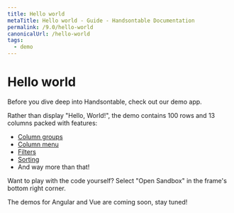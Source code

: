 ```yaml
---
title: Hello world
metaTitle: Hello world - Guide - Handsontable Documentation
permalink: /9.0/hello-world
canonicalUrl: /hello-world
tags:
  - demo
---
```


# Hello world

Before you dive deep into Handsontable, check out our demo app.

Rather than display "Hello, World!", the demo contains 100 rows and 13 columns packed with features:

- [Column groups](@/guides/columns/column-groups.md)
- [Column menu](@/guides/columns/column-menu.md)
- [Filters](@/guides/columns/column-filter.md)
- [Sorting](@/guides/rows/row-sorting.md)
- And way more than that!

Want to play with the code yourself? Select "Open Sandbox" in the frame's bottom right corner.

The demos for Angular and Vue are coming soon, stay tuned!

<HelloWorld :sandboxesIds="[
  'handsontable-javascript-data-grid-hello-world-app-dzx8f',
  'handsontable-typescript-data-grid-hello-world-app-145es',
  'handsontable-react-data-grid-hello-world-app-yt46w',
  'handsontable-vue-data-grid-hello-world-app-hh2hk',
]"></HelloWorld>
